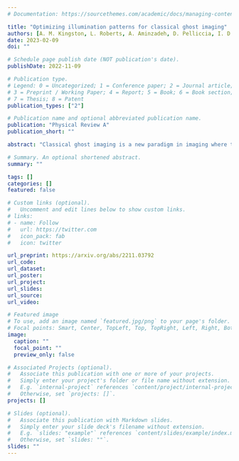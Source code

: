 ```yaml
---
# Documentation: https://sourcethemes.com/academic/docs/managing-content/

title: "Optimizing illumination patterns for classical ghost imaging"
authors: [A. M. Kingston, L. Roberts, A. Aminzadeh, D. Pelliccia, I. D. Svalbe, D. M. Paganin]
date: 2023-02-09
doi: ""

# Schedule page publish date (NOT publication's date).
publishDate: 2022-11-09

# Publication type.
# Legend: 0 = Uncategorized; 1 = Conference paper; 2 = Journal article;
# 3 = Preprint / Working Paper; 4 = Report; 5 = Book; 6 = Book section;
# 7 = Thesis; 8 = Patent
publication_types: ["2"]

# Publication name and optional abbreviated publication name.
publication: "Physical Review A"
publication_short: ""

abstract: "Classical ghost imaging is a new paradigm in imaging where the image of an object is not measured directly with a pixelated detector. Rather, the object is subject to a set of illumination patterns and the total interaction of the object, e.g., reflected or transmitted photons or particles, is measured for each pattern with a single-pixel or bucket detector. An image of the object is then computed through the correlation of each pattern and the corresponding bucket value. Assuming no prior knowledge of the object, the set of patterns used to compute the ghost image dictates the image quality. In the visible-light regime, programmable spatial light modulators can generate the illumination patterns. In many other regimes -- such as x rays, electrons, and neutrons -- no such dynamically configurable modulators exist, and patterns are commonly produced by employing a transversely-translated mask. In this paper we explore some of the properties of masks or speckle that should be considered to maximize ghost-image quality, given a certain experimental classical ghost-imaging setup employing a transversely-displaced but otherwise non-configurable mask."

# Summary. An optional shortened abstract.
summary: ""

tags: []
categories: []
featured: false

# Custom links (optional).
#   Uncomment and edit lines below to show custom links.
# links:
# - name: Follow
#   url: https://twitter.com
#   icon_pack: fab
#   icon: twitter

url_preprint: https://arxiv.org/abs/2211.03792
url_code:
url_dataset:
url_poster:
url_project:
url_slides:
url_source:
url_video:

# Featured image
# To use, add an image named `featured.jpg/png` to your page's folder. 
# Focal points: Smart, Center, TopLeft, Top, TopRight, Left, Right, BottomLeft, Bottom, BottomRight.
image:
  caption: ""
  focal_point: ""
  preview_only: false

# Associated Projects (optional).
#   Associate this publication with one or more of your projects.
#   Simply enter your project's folder or file name without extension.
#   E.g. `internal-project` references `content/project/internal-project/index.md`.
#   Otherwise, set `projects: []`.
projects: []

# Slides (optional).
#   Associate this publication with Markdown slides.
#   Simply enter your slide deck's filename without extension.
#   E.g. `slides: "example"` references `content/slides/example/index.md`.
#   Otherwise, set `slides: ""`.
slides: ""
---
```


